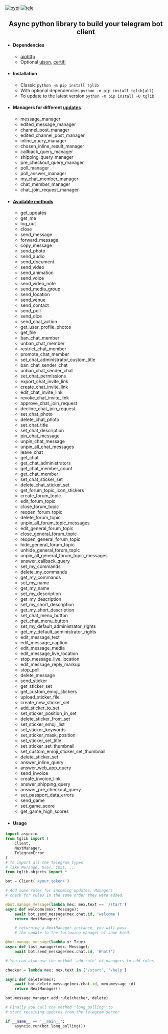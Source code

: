 [![pypi](https://img.shields.io/badge/pypi-tglib-blue)](https://pypi.org/project/tglib/) [![tele](https://img.shields.io/badge/telegram-@unixtux-blue)](https://t.me/geko1)

<h2 align="center">Async python library to build your telegram bot client</h2>

* #### Dependencies
    * [aiohttp](https://github.com/aio-libs/aiohttp)
    * Optional [ujson](https://github.com/ultrajson/ultrajson), [certifi](https://github.com/certifi/python-certifi)

* #### Installation
    * Classic ```python -m pip install tglib```
    * With optional dependencies ```python -m pip install tglib[all]```
    * To update to the latest version ```python -m pip install -U tglib```

* #### Managers for different [updates](https://core.telegram.org/bots/api#update)
    * message_manager
    * edited_message_manager
    * channel_post_manager
    * edited_channel_post_manager
    * inline_query_manager
    * chosen_inline_result_manager
    * callback_query_manager
    * shipping_query_manager
    * pre_checkout_query_manager
    * poll_manager
    * poll_answer_manager
    * my_chat_member_manager
    * chat_member_manager
    * chat_join_request_manager


* #### [Available methods](https://core.telegram.org/bots/api#available-methods)
    * get_updates
    * get_me
    * log_out
    * close
    * send_message
    * forward_message
    * copy_message
    * send_photo
    * send_audio
    * send_document
    * send_video
    * send_animation
    * send_voice
    * send_video_note
    * send_media_group
    * send_location
    * send_venue
    * send_contact
    * send_poll
    * send_dice
    * send_chat_action
    * get_user_profile_photos
    * get_file
    * ban_chat_member
    * unban_chat_member
    * restrict_chat_member
    * promote_chat_member
    * set_chat_administrator_custom_title
    * ban_chat_sender_chat
    * unban_chat_sender_chat
    * set_chat_permissions
    * export_chat_invite_link
    * create_chat_invite_link
    * edit_chat_invite_link
    * revoke_chat_invite_link
    * approve_chat_join_request
    * decline_chat_join_request
    * set_chat_photo
    * delete_chat_photo
    * set_chat_title
    * set_chat_description
    * pin_chat_message
    * unpin_chat_message
    * unpin_all_chat_messages
    * leave_chat
    * get_chat
    * get_chat_administrators
    * get_chat_member_count
    * get_chat_member
    * set_chat_sticker_set
    * delete_chat_sticker_set
    * get_forum_topic_icon_stickers
    * create_forum_topic
    * edit_forum_topic
    * close_forum_topic
    * reopen_forum_topic
    * delete_forum_topic
    * unpin_all_forum_topic_messages
    * edit_general_forum_topic
    * close_general_forum_topic
    * reopen_general_forum_topic
    * hide_general_forum_topic
    * unhide_general_forum_topic
    * unpin_all_general_forum_topic_messages
    * answer_callback_query
    * set_my_commands
    * delete_my_commands
    * get_my_commands
    * set_my_name
    * get_my_name
    * set_my_description
    * get_my_description
    * set_my_short_description
    * get_my_short_description
    * set_chat_menu_button
    * get_chat_menu_button
    * set_my_default_administrator_rights
    * get_my_default_administrator_rights
    * edit_message_text
    * edit_message_caption
    * edit_message_media
    * edit_message_live_location
    * stop_message_live_location
    * edit_message_reply_markup
    * stop_poll
    * delete_message
    * send_sticker
    * get_sticker_set
    * get_custom_emoji_stickers
    * upload_sticker_file
    * create_new_sticker_set
    * add_sticker_to_set
    * set_sticker_position_in_set
    * delete_sticker_from_set
    * set_sticker_emoji_list
    * set_sticker_keywords
    * set_sticker_mask_position
    * set_sticker_set_title
    * set_sticker_set_thumbnail
    * set_custom_emoji_sticker_set_thumbnail
    * delete_sticker_set
    * answer_inline_query
    * answer_web_app_query
    * send_invoice
    * create_invoice_link
    * answer_shipping_query
    * answer_pre_checkout_query
    * set_passport_data_errors
    * send_game
    * set_game_score
    * get_game_high_scores

* #### Usage
```python
import asyncio
from tglib import (
    Client,
    NextManager,
    TelegramError
)
# To import all the telegram types
# like Message, User, Chat, ...
from tglib.objects import *

bot = Client('<your_token>')

# Add some rules for incoming updates. Managers
# check for rules in the same order they were added.

@bot.manage_message(lambda mex: mex.text == '/start')
async def welcome(mex: Message):
    await bot.send_message(mex.chat.id, 'welcome')
    return NextManager()

    # returning a NextManager instance, you will pass
    # the update to the following manager of same kind.

@bot.manage_message(lambda x: True)
async def last_manager(mex: Message):
    await bot.send_message(mex.chat.id, 'What?')

# You can also use the method 'add_rule' of managers to add rules

checker = lambda mex: mex.text in ['/start', '/help']

async def delete(mex):
    await bot.delete_message(mex.chat.id, mex.message_id)
    return NextManager()

bot.message_manager.add_rule(checker, delete)

# Finally you call the method 'long_polling' to
# start receiving updates from the telegram server

if __name__ == '__main__':
    asyncio.run(bot.long_polling())
```